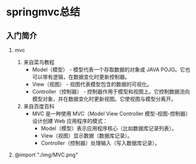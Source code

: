 # springmvc总结

## 入门简介

1. mvc
    1. 来自菜鸟教程
        * Model（模型） - 模型代表一个存取数据的对象或 JAVA POJO。它也可以带有逻辑，在数据变化时更新控制器。
        * View（视图） - 视图代表模型包含的数据的可视化。
        * Controller（控制器） - 控制器作用于模型和视图上。它控制数据流向模型对象，并在数据变化时更新视图。它使视图与模型分离开。
    1. 来自百度百科
        * MVC 是一种使用 MVC（Model View Controller 模型-视图-控制器）设计创建 Web 应用程序的模式：
            * Model（模型）表示应用程序核心（比如数据库记录列表）。
            * View（视图）显示数据（数据库记录）。
            * Controller（控制器）处理输入（写入数据库记录）。

2. @import "./img/MVC.png"
